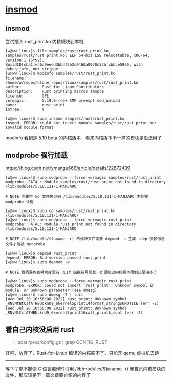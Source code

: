 # [insmod](/2022/07/insmod.md)

## insmod

尝试插入 rust_print.ko 内核模块到本机

```
[w@ww linux]$ file samples/rust/rust_print.ko 
samples/rust/rust_print.ko: ELF 64-bit LSB relocatable, x86-64, version 1 (SYSV), BuildID[sha1]=c6d9eeed3bbdf2b2c0460a0078c53bfcbbce5966, with debug_info, not strippe
[w@ww linux]$ modinfo samples/rust/rust_print.ko 
filename:       /home/w/repos/clone_repos/linux/samples/rust/rust_print.ko
author:         Rust for Linux Contributors
description:    Rust printing macros sample
license:        GPL
vermagic:       5.19.0-rc6+ SMP preempt mod_unload 
name:           rust_print
intree:         Y

[w@ww linux]$ sudo insmod samples/rust/rust_print.ko
insmod: ERROR: could not insert module samples/rust/rust_print.ko: Invalid module format
```

modinfo 看到是 5.19 beta 的内核版本，看来内核版本不一样的模块是没法用了

## modprobe 强行加载

<https://blog.csdn.net/ymangu666/article/details/22872439>

```
[w@ww linux]$ sudo modprobe --force-vermagic samples/rust/rust_print
modprobe: FATAL: Module samples/rust/rust_print not found in directory /lib/modules/5.10.131-1-MANJARO

# NOTE 需要将 ko 文件拷贝到 /lib/modules/5.10.131-1-MANJARO 才能被 modprobe 认得

[w@ww linux]$ sudo cp samples/rust/rust_print.ko /lib/modules/5.10.131-1-MANJARO/
[w@ww linux]$ sudo modprobe --force-vermagic rust_print
modprobe: FATAL: Module rust_print not found in directory /lib/modules/5.10.131-1-MANJARO

# NOTE /lib/models/$(uname -r) 的模块文件需要 depmod -a 生成 .dep 依赖信息文件才能被 modprobe

[w@ww linux]$ depmod rust_print
depmod: ERROR: Bad version passed rust_print
[w@ww linux]$ sudo depmod -a

# NOTE 我机器内核模块库没有 Rust 函数符号信息，即便绕过内核版本限制还是用不了

[w@ww linux]$ sudo modprobe --force-vermagic rust_print
modprobe: ERROR: could not insert 'rust_print': Unknown symbol in module, or unknown parameter (see dmesg)
[w@ww linux]$ sudo dmesg -T | tail
[Wed Jul 20 10:56:08 2022] rust_print: Unknown symbol _RNvNtNtCsfATHBUcknU9_6kernel5print14format_strings6NOTICE (err -2)
[Wed Jul 20 10:56:08 2022] rust_print: Unknown symbol _RNvNtCsfATHBUcknU9_6kernel5print16call_printk_cont (err -2)
```

## 看自己内核没启用 rust

> zcat /proc/config.gz | grep CONFIG_RUST

好吧，放弃了，Rust-for-Linux 编译的内核装不了，只能开 qemu 虚拟机去跑

---

等下？能不能像 C 语言编译时引用 /lib/modules/$(uname -r) 我自己内核模块的文件，那应该是下一篇文章要介绍的内容了

